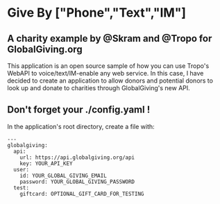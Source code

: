 Give By ["Phone","Text","IM"]
=============================
A charity example by @Skram and @Tropo for GlobalGiving.org
-----------------------------------------------------------
This application is an open source sample of how you can use Tropo's WebAPI to voice/text/IM-enable any web service. In this case, I have decided to create an application to allow donors and potential donors to look up and donate to charities through GlobalGiving's new API.

Don't forget your ./config.yaml !
-----------------------------
In the application's root directory, create a file with:

	---
	globalgiving:
	  api:
	    url: https://api.globalgiving.org/api
	    key: YOUR_API_KEY
	  user:
	    id: YOUR_GLOBAL_GIVING_EMAIL
	    password: YOUR_GLOBAL_GIVING_PASSWORD
	  test:
	    giftcard: OPTIONAL_GIFT_CARD_FOR_TESTING
